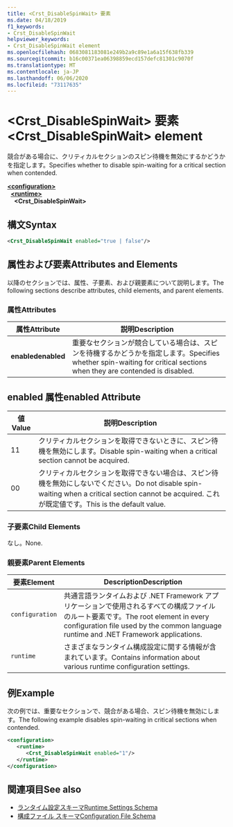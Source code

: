 ```yaml
---
title: <Crst_DisableSpinWait> 要素
ms.date: 04/18/2019
f1_keywords:
- Crst_DisableSpinWait
helpviewer_keywords:
- Crst_DisableSpinWait element
ms.openlocfilehash: 0683081183081e249b2a9c89e1a6a15f638fb339
ms.sourcegitcommit: b16c00371ea06398859ecd157defc81301c9070f
ms.translationtype: MT
ms.contentlocale: ja-JP
ms.lasthandoff: 06/06/2020
ms.locfileid: "73117635"
---
```

# <a name="crst_disablespinwait-element"></a><span data-ttu-id="eafeb-102">\<Crst_DisableSpinWait> 要素</span><span class="sxs-lookup"><span data-stu-id="eafeb-102">\<Crst_DisableSpinWait> element</span></span>

<span data-ttu-id="eafeb-103">競合がある場合に、クリティカルセクションのスピン待機を無効にするかどうかを指定します。</span><span class="sxs-lookup"><span data-stu-id="eafeb-103">Specifies whether to disable spin-waiting for a critical section when contended.</span></span>  
  
[**\<configuration>**](../configuration-element.md)\
&nbsp;&nbsp;[**\<runtime>**](runtime-element.md)\
&nbsp;&nbsp;&nbsp;&nbsp;**\<Crst_DisableSpinWait>**  
  
## <a name="syntax"></a><span data-ttu-id="eafeb-104">構文</span><span class="sxs-lookup"><span data-stu-id="eafeb-104">Syntax</span></span>  
  
```xml  
<Crst_DisableSpinWait enabled="true | false"/>  
```  
  
## <a name="attributes-and-elements"></a><span data-ttu-id="eafeb-105">属性および要素</span><span class="sxs-lookup"><span data-stu-id="eafeb-105">Attributes and Elements</span></span>

<span data-ttu-id="eafeb-106">以降のセクションでは、属性、子要素、および親要素について説明します。</span><span class="sxs-lookup"><span data-stu-id="eafeb-106">The following sections describe attributes, child elements, and parent elements.</span></span>  
  
### <a name="attributes"></a><span data-ttu-id="eafeb-107">属性</span><span class="sxs-lookup"><span data-stu-id="eafeb-107">Attributes</span></span>  
  
|<span data-ttu-id="eafeb-108">属性</span><span class="sxs-lookup"><span data-stu-id="eafeb-108">Attribute</span></span>|<span data-ttu-id="eafeb-109">説明</span><span class="sxs-lookup"><span data-stu-id="eafeb-109">Description</span></span>|  
|---------------|-----------------|  
|<span data-ttu-id="eafeb-110">**enabled**</span><span class="sxs-lookup"><span data-stu-id="eafeb-110">**enabled**</span></span>|<span data-ttu-id="eafeb-111">重要なセクションが競合している場合は、スピンを待機するかどうかを指定します。</span><span class="sxs-lookup"><span data-stu-id="eafeb-111">Specifies whether spin-waiting for critical sections when they are contended is disabled.</span></span>|  
  
## <a name="enabled-attribute"></a><span data-ttu-id="eafeb-112">enabled 属性</span><span class="sxs-lookup"><span data-stu-id="eafeb-112">enabled Attribute</span></span>  
  
|<span data-ttu-id="eafeb-113">値</span><span class="sxs-lookup"><span data-stu-id="eafeb-113">Value</span></span>|<span data-ttu-id="eafeb-114">説明</span><span class="sxs-lookup"><span data-stu-id="eafeb-114">Description</span></span>|  
|-----------|-----------------|  
|<span data-ttu-id="eafeb-115">1</span><span class="sxs-lookup"><span data-stu-id="eafeb-115">1</span></span>|<span data-ttu-id="eafeb-116">クリティカルセクションを取得できないときに、スピン待機を無効にします。</span><span class="sxs-lookup"><span data-stu-id="eafeb-116">Disable spin-waiting when a critical section cannot be acquired.</span></span>|  
|<span data-ttu-id="eafeb-117">0</span><span class="sxs-lookup"><span data-stu-id="eafeb-117">0</span></span>|<span data-ttu-id="eafeb-118">クリティカルセクションを取得できない場合は、スピン待機を無効にしないでください。</span><span class="sxs-lookup"><span data-stu-id="eafeb-118">Do not disable spin-waiting when a critical section cannot be acquired.</span></span> <span data-ttu-id="eafeb-119">これが既定値です。</span><span class="sxs-lookup"><span data-stu-id="eafeb-119">This is the default value.</span></span>|  
  
### <a name="child-elements"></a><span data-ttu-id="eafeb-120">子要素</span><span class="sxs-lookup"><span data-stu-id="eafeb-120">Child Elements</span></span>  
 <span data-ttu-id="eafeb-121">なし。</span><span class="sxs-lookup"><span data-stu-id="eafeb-121">None.</span></span>  
  
### <a name="parent-elements"></a><span data-ttu-id="eafeb-122">親要素</span><span class="sxs-lookup"><span data-stu-id="eafeb-122">Parent Elements</span></span>  
  
|<span data-ttu-id="eafeb-123">要素</span><span class="sxs-lookup"><span data-stu-id="eafeb-123">Element</span></span>|<span data-ttu-id="eafeb-124">Description</span><span class="sxs-lookup"><span data-stu-id="eafeb-124">Description</span></span>|  
|-------------|-----------------|  
|`configuration`|<span data-ttu-id="eafeb-125">共通言語ランタイムおよび .NET Framework アプリケーションで使用されるすべての構成ファイルのルート要素です。</span><span class="sxs-lookup"><span data-stu-id="eafeb-125">The root element in every configuration file used by the common language runtime and .NET Framework applications.</span></span>|  
|`runtime`|<span data-ttu-id="eafeb-126">さまざまなランタイム構成設定に関する情報が含まれています。</span><span class="sxs-lookup"><span data-stu-id="eafeb-126">Contains information about various runtime configuration settings.</span></span>|  
  
## <a name="example"></a><span data-ttu-id="eafeb-127">例</span><span class="sxs-lookup"><span data-stu-id="eafeb-127">Example</span></span>  

<span data-ttu-id="eafeb-128">次の例では、重要なセクションで、競合がある場合、スピン待機を無効にします。</span><span class="sxs-lookup"><span data-stu-id="eafeb-128">The following example disables spin-waiting in critical sections when contended.</span></span>  
  
```xml  
<configuration>  
   <runtime>  
      <Crst_DisableSpinWait enabled="1"/>  
   </runtime>  
</configuration>  
```  
  
## <a name="see-also"></a><span data-ttu-id="eafeb-129">関連項目</span><span class="sxs-lookup"><span data-stu-id="eafeb-129">See also</span></span>

- [<span data-ttu-id="eafeb-130">ランタイム設定スキーマ</span><span class="sxs-lookup"><span data-stu-id="eafeb-130">Runtime Settings Schema</span></span>](index.md)
- [<span data-ttu-id="eafeb-131">構成ファイル スキーマ</span><span class="sxs-lookup"><span data-stu-id="eafeb-131">Configuration File Schema</span></span>](../index.md)
